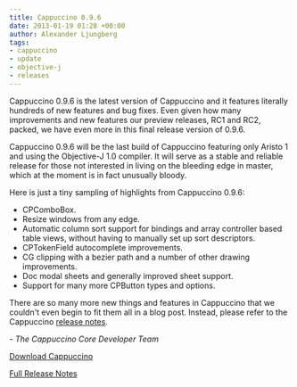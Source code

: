 ```yaml
---
title: Cappuccino 0.9.6
date: 2013-01-19 01:28 +00:00
author: Alexander Ljungberg
tags:
- cappuccino
- update
- objective-j
- releases
---
```


Cappuccino 0.9.6 is the latest version of Cappuccino and it features literally hundreds of new features and bug fixes. Even given how many improvements and new features our preview releases, RC1 and RC2, packed, we have even more in this final release version of 0.9.6.

Cappuccino 0.9.6 will be the last build of Cappuccino featuring only Aristo 1 and using the Objective-J 1.0 compiler. It will serve as a stable and reliable release for those not interested in living on the bleeding edge in master, which at the moment is in fact unusually bloody.

Here is just a tiny sampling of highlights from Cappuccino 0.9.6:

* CPComboBox.
* Resize windows from any edge.
* Automatic column sort support for bindings and array controller based table views, without having to manually set up sort descriptors.
* CPTokenField autocomplete improvements.
* CG clipping with a bezier path and a number of other drawing improvements.
* Doc modal sheets and generally improved sheet support.
* Support for many more CPButton types and options.

There are so many more new things and features in Cappuccino that we couldn't even begin to fit them all in a blog post. Instead, please refer to the Cappuccino [release notes](/cappuccino-release-notes.html).

_- The Cappuccino Core Developer Team_

[Download Cappuccino](/downloads.html)

[Full Release Notes](/cappuccino-release-notes.html)
